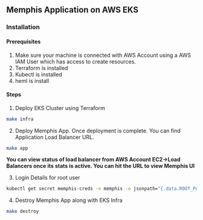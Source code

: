 ## Memphis Application on AWS EKS

### Installation

#### Prerequisites
1. Make sure your machine is connected with AWS Account using a AWS IAM User which has access to create resources.
2. Terraform is installed
3. Kubectl is installed
4. heml is install

#### Steps
1. Deploy EKS Cluster using Terraform
```bash
make infra
```

2. Deploy Memphis App. Once deployment is complete. You can find Application Load Balancer URL.
```bash
make app
```

**You can view status of load balancer from AWS Account EC2->Load Balancers once its stats is active. You can hit the URL to view Memphis UI**

3. Login Details for root user
```bash
kubectl get secret memphis-creds -n memphis -o jsonpath="{.data.ROOT_PASSWORD}" | base64 --decode
```
4. Destroy Memphis App along with EKS Infra
```bash
make destroy
```